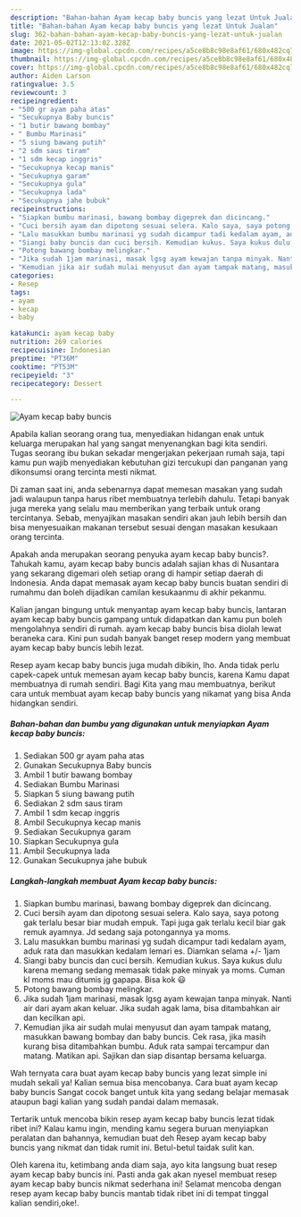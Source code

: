 ```yaml
---
description: "Bahan-bahan Ayam kecap baby buncis yang lezat Untuk Jualan"
title: "Bahan-bahan Ayam kecap baby buncis yang lezat Untuk Jualan"
slug: 362-bahan-bahan-ayam-kecap-baby-buncis-yang-lezat-untuk-jualan
date: 2021-05-02T12:13:02.328Z
image: https://img-global.cpcdn.com/recipes/a5ce8b8c98e8af61/680x482cq70/ayam-kecap-baby-buncis-foto-resep-utama.jpg
thumbnail: https://img-global.cpcdn.com/recipes/a5ce8b8c98e8af61/680x482cq70/ayam-kecap-baby-buncis-foto-resep-utama.jpg
cover: https://img-global.cpcdn.com/recipes/a5ce8b8c98e8af61/680x482cq70/ayam-kecap-baby-buncis-foto-resep-utama.jpg
author: Aiden Larson
ratingvalue: 3.5
reviewcount: 3
recipeingredient:
- "500 gr ayam paha atas"
- "Secukupnya Baby buncis"
- "1 butir bawang bombay"
- " Bumbu Marinasi"
- "5 siung bawang putih"
- "2 sdm saus tiram"
- "1 sdm kecap inggris"
- "Secukupnya kecap manis"
- "Secukupnya garam"
- "Secukupnya gula"
- "Secukupnya lada"
- "Secukupnya jahe bubuk"
recipeinstructions:
- "Siapkan bumbu marinasi, bawang bombay digeprek dan dicincang."
- "Cuci bersih ayam dan dipotong sesuai selera. Kalo saya, saya potong gak terlalu besar biar mudah empuk. Tapi juga gak terlalu kecil biar gak remuk ayamnya. Jd sedang saja potongannya ya moms."
- "Lalu masukkan bumbu marinasi yg sudah dicampur tadi kedalam ayam, aduk rata dan masukkan kedalam lemari es. Diamkan selama +/- 1jam"
- "Siangi baby buncis dan cuci bersih. Kemudian kukus. Saya kukus dulu karena memang sedang memasak tidak pake minyak ya moms. Cuman kl moms mau ditumis jg gapapa. Bisa kok 😃"
- "Potong bawang bombay melingkar."
- "Jika sudah 1jam marinasi, masak lgsg ayam kewajan tanpa minyak. Nanti air dari ayam akan keluar. Jika sudah agak lama, bisa ditambahkan air dan kecilkan api."
- "Kemudian jika air sudah mulai menyusut dan ayam tampak matang, masukkan bawang bombay dan baby buncis. Cek rasa, jika masih kurang bisa ditambahkan bumbu. Aduk rata sampai tercampur dan matang. Matikan api. Sajikan dan siap disantap bersama keluarga."
categories:
- Resep
tags:
- ayam
- kecap
- baby

katakunci: ayam kecap baby 
nutrition: 269 calories
recipecuisine: Indonesian
preptime: "PT36M"
cooktime: "PT53M"
recipeyield: "3"
recipecategory: Dessert

---
```



![Ayam kecap baby buncis](https://img-global.cpcdn.com/recipes/a5ce8b8c98e8af61/680x482cq70/ayam-kecap-baby-buncis-foto-resep-utama.jpg)

Apabila kalian seorang orang tua, menyediakan hidangan enak untuk keluarga merupakan hal yang sangat menyenangkan bagi kita sendiri. Tugas seorang ibu bukan sekadar mengerjakan pekerjaan rumah saja, tapi kamu pun wajib menyediakan kebutuhan gizi tercukupi dan panganan yang dikonsumsi orang tercinta mesti nikmat.

Di zaman  saat ini, anda sebenarnya dapat memesan masakan yang sudah jadi walaupun tanpa harus ribet membuatnya terlebih dahulu. Tetapi banyak juga mereka yang selalu mau memberikan yang terbaik untuk orang tercintanya. Sebab, menyajikan masakan sendiri akan jauh lebih bersih dan bisa menyesuaikan makanan tersebut sesuai dengan masakan kesukaan orang tercinta. 



Apakah anda merupakan seorang penyuka ayam kecap baby buncis?. Tahukah kamu, ayam kecap baby buncis adalah sajian khas di Nusantara yang sekarang digemari oleh setiap orang di hampir setiap daerah di Indonesia. Anda dapat memasak ayam kecap baby buncis buatan sendiri di rumahmu dan boleh dijadikan camilan kesukaanmu di akhir pekanmu.

Kalian jangan bingung untuk menyantap ayam kecap baby buncis, lantaran ayam kecap baby buncis gampang untuk didapatkan dan kamu pun boleh mengolahnya sendiri di rumah. ayam kecap baby buncis bisa diolah lewat beraneka cara. Kini pun sudah banyak banget resep modern yang membuat ayam kecap baby buncis lebih lezat.

Resep ayam kecap baby buncis juga mudah dibikin, lho. Anda tidak perlu capek-capek untuk memesan ayam kecap baby buncis, karena Kamu dapat membuatnya di rumah sendiri. Bagi Kita yang mau membuatnya, berikut cara untuk membuat ayam kecap baby buncis yang nikamat yang bisa Anda hidangkan sendiri.

<!--inarticleads1-->

##### Bahan-bahan dan bumbu yang digunakan untuk menyiapkan Ayam kecap baby buncis:

1. Sediakan 500 gr ayam paha atas
1. Gunakan Secukupnya Baby buncis
1. Ambil 1 butir bawang bombay
1. Sediakan  Bumbu Marinasi
1. Siapkan 5 siung bawang putih
1. Sediakan 2 sdm saus tiram
1. Ambil 1 sdm kecap inggris
1. Ambil Secukupnya kecap manis
1. Sediakan Secukupnya garam
1. Siapkan Secukupnya gula
1. Ambil Secukupnya lada
1. Gunakan Secukupnya jahe bubuk




<!--inarticleads2-->

##### Langkah-langkah membuat Ayam kecap baby buncis:

1. Siapkan bumbu marinasi, bawang bombay digeprek dan dicincang.
1. Cuci bersih ayam dan dipotong sesuai selera. Kalo saya, saya potong gak terlalu besar biar mudah empuk. Tapi juga gak terlalu kecil biar gak remuk ayamnya. Jd sedang saja potongannya ya moms.
1. Lalu masukkan bumbu marinasi yg sudah dicampur tadi kedalam ayam, aduk rata dan masukkan kedalam lemari es. Diamkan selama +/- 1jam
1. Siangi baby buncis dan cuci bersih. Kemudian kukus. Saya kukus dulu karena memang sedang memasak tidak pake minyak ya moms. Cuman kl moms mau ditumis jg gapapa. Bisa kok 😃
1. Potong bawang bombay melingkar.
1. Jika sudah 1jam marinasi, masak lgsg ayam kewajan tanpa minyak. Nanti air dari ayam akan keluar. Jika sudah agak lama, bisa ditambahkan air dan kecilkan api.
1. Kemudian jika air sudah mulai menyusut dan ayam tampak matang, masukkan bawang bombay dan baby buncis. Cek rasa, jika masih kurang bisa ditambahkan bumbu. Aduk rata sampai tercampur dan matang. Matikan api. Sajikan dan siap disantap bersama keluarga.




Wah ternyata cara buat ayam kecap baby buncis yang lezat simple ini mudah sekali ya! Kalian semua bisa mencobanya. Cara buat ayam kecap baby buncis Sangat cocok banget untuk kita yang sedang belajar memasak ataupun bagi kalian yang sudah pandai dalam memasak.

Tertarik untuk mencoba bikin resep ayam kecap baby buncis lezat tidak ribet ini? Kalau kamu ingin, mending kamu segera buruan menyiapkan peralatan dan bahannya, kemudian buat deh Resep ayam kecap baby buncis yang nikmat dan tidak rumit ini. Betul-betul taidak sulit kan. 

Oleh karena itu, ketimbang anda diam saja, ayo kita langsung buat resep ayam kecap baby buncis ini. Pasti anda gak akan nyesel membuat resep ayam kecap baby buncis nikmat sederhana ini! Selamat mencoba dengan resep ayam kecap baby buncis mantab tidak ribet ini di tempat tinggal kalian sendiri,oke!.


